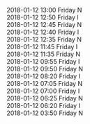 2018-01-12 13:00 Friday  N  
2018-01-12 12:50 Friday  I  
2018-01-12 12:45 Friday  N  
2018-01-12 12:40 Friday  I  
2018-01-12 12:35 Friday  N  
2018-01-12 11:45 Friday  I  
2018-01-12 11:35 Friday  N  
2018-01-12 09:55 Friday  I  
2018-01-12 09:50 Friday  N  
2018-01-12 08:20 Friday  I  
2018-01-12 07:05 Friday  N  
2018-01-12 07:00 Friday  I  
2018-01-12 06:25 Friday  N  
2018-01-12 06:20 Friday  I  
2018-01-12 03:50 Friday  N  
